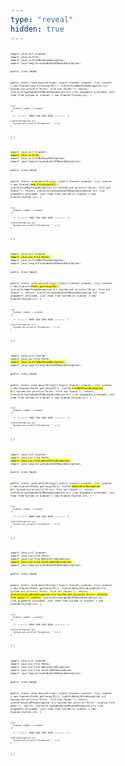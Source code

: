 ```yaml
---
type: "reveal"
hidden: true
---
```


<section>
	<pre class="stretch" style="font-size: .33em"><code class="java">import java.util.Scanner;
import java.io.File;
import java.io.FileNotFoundException;
import java.lang.ArrayIndexOutOfBoundsException;

public class Read{

  public static void main(String[] args){
    Scanner scanner;
    try{
      scanner = new Scanner(new File(args[0]));
    }catch(FileNotFoundException e){
      System.out.println("Error: file not found!");
      return;
    }catch(ArrayIndexOutOfBoundsException e){
      //no arguments provided, just read from System.in
      scanner = new Scanner(System.in);
    }

    try(
      Scanner reader = scanner
    ){

      /* -=-=-=-=- MORE CODE GOES HERE -=-=-=-=- */

    }catch(Exception e){
      System.out.println("Exception: " + e);
    }
  }
}</code></pre>
</section>


<section>
	<pre class="stretch" style="font-size: .33em"><code class="java">import java.util.Scanner;
<mark>import java.io.File;</mark>
import java.io.FileNotFoundException;
import java.lang.ArrayIndexOutOfBoundsException;

public class Read{

  public static void main(String[] args){
    Scanner scanner;
    try{
      scanner = new Scanner(<mark>new File(args[0])</mark>);
    }catch(FileNotFoundException e){
      System.out.println("Error: file not found!");
      return;
    }catch(ArrayIndexOutOfBoundsException e){
      //no arguments provided, just read from System.in
      scanner = new Scanner(System.in);
    }

    try(
      Scanner reader = scanner
    ){

      /* -=-=-=-=- MORE CODE GOES HERE -=-=-=-=- */

    }catch(Exception e){
      System.out.println("Exception: " + e);
    }
  }
}</code></pre>
</section>


<section>
	<pre class="stretch" style="font-size: .33em"><code class="java">import java.util.Scanner;
<mark>import java.nio.file.Paths;</mark>
import java.io.FileNotFoundException;
import java.lang.ArrayIndexOutOfBoundsException;

public class Read{

  public static void main(String[] args){
    Scanner scanner;
    try{
      scanner = new Scanner(<mark>Paths.get(args[0])</mark>);
    }catch(FileNotFoundException e){
      System.out.println("Error: file not found!");
      return;
    }catch(ArrayIndexOutOfBoundsException e){
      //no arguments provided, just read from System.in
      scanner = new Scanner(System.in);
    }

    try(
      Scanner reader = scanner
    ){

      /* -=-=-=-=- MORE CODE GOES HERE -=-=-=-=- */

    }catch(Exception e){
      System.out.println("Exception: " + e);
    }
  }
}</code></pre>
</section>


<section>
	<pre class="stretch" style="font-size: .33em"><code class="java">import java.util.Scanner;
import java.nio.file.Paths;
<mark>import java.io.FileNotFoundException;</mark>
import java.lang.ArrayIndexOutOfBoundsException;

public class Read{

  public static void main(String[] args){
    Scanner scanner;
    try{
      scanner = new Scanner(Paths.get(args[0]));
    }catch(<mark>FileNotFoundException e</mark>){
      System.out.println("Error: file not found!");
      return;
    }catch(ArrayIndexOutOfBoundsException e){
      //no arguments provided, just read from System.in
      scanner = new Scanner(System.in);
    }

    try(
      Scanner reader = scanner
    ){

      /* -=-=-=-=- MORE CODE GOES HERE -=-=-=-=- */

    }catch(Exception e){
      System.out.println("Exception: " + e);
    }
  }
}</code></pre>
</section>


<section>
	<pre class="stretch" style="font-size: .33em"><code class="java">import java.util.Scanner;
import java.nio.file.Paths;
<mark>import java.nio.file.NoSuchFileException;</mark>
import java.lang.ArrayIndexOutOfBoundsException;

public class Read{

  public static void main(String[] args){
    Scanner scanner;
    try{
      scanner = new Scanner(Paths.get(args[0]));
    }catch(<mark>NoSuchFileException e</mark>){
      System.out.println("Error: file not found!");
      return;
    }catch(ArrayIndexOutOfBoundsException e){
      //no arguments provided, just read from System.in
      scanner = new Scanner(System.in);
    }

    try(
      Scanner reader = scanner
    ){

      /* -=-=-=-=- MORE CODE GOES HERE -=-=-=-=- */

    }catch(Exception e){
      System.out.println("Exception: " + e);
    }
  }
}</code></pre>
</section>

<section>
	<pre class="stretch" style="font-size: .33em"><code class="java">import java.util.Scanner;
import java.nio.file.Paths;
import java.nio.file.NoSuchFileException;
<mark>import java.nio.file.InvalidPathException;</mark>
import java.lang.ArrayIndexOutOfBoundsException;

public class Read{

  public static void main(String[] args){
    Scanner scanner;
    try{
      scanner = new Scanner(Paths.get(args[0]));
    }catch(NoSuchFileException e){
      System.out.println("Error: file not found!");
      return;
    <mark>}catch(InvalidPathException e){
      System.out.println("Error: invalid file path!");
      return;</mark>
    }catch(ArrayIndexOutOfBoundsException e){
      //no arguments provided, just read from System.in
      scanner = new Scanner(System.in);
    }

    try(
      Scanner reader = scanner
    ){

      /* -=-=-=-=- MORE CODE GOES HERE -=-=-=-=- */

    }catch(Exception e){
      System.out.println("Exception: " + e);
    }
  }
}</code></pre>
</section>

<section>
	<pre class="stretch" style="font-size: .33em"><code class="java">import java.util.Scanner;
import java.nio.file.Paths;
import java.nio.file.NoSuchFileException;
import java.nio.file.InvalidPathException;
import java.lang.ArrayIndexOutOfBoundsException;

public class Read{

  public static void main(String[] args){
    Scanner scanner;
    try{
      scanner = new Scanner(Paths.get(args[0]));
    }catch(NoSuchFileException e){
      System.out.println("Error: file not found!");
      return;
    }catch(InvalidPathException e){
      System.out.println("Error: invalid file path!");
      return;
    }catch(ArrayIndexOutOfBoundsException e){
      //no arguments provided, just read from System.in
      scanner = new Scanner(System.in);
    }

    try(
      Scanner reader = scanner
    ){

      /* -=-=-=-=- MORE CODE GOES HERE -=-=-=-=- */

    }catch(Exception e){
      System.out.println("Exception: " + e);
    }
  }
}</code></pre>
</section>
